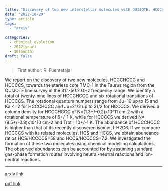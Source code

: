 ```yaml
---
title: "Discovery of two new interstellar molecules with QUIJOTE: HCCCHCCC and HCCCCS"
date: "2022-10-20"
type: article
tags:
  - "arxiv"
  
categories:
  - chemical evolution
  - 2022(year)
  - 10(month)
draft: false
---
```

> First author: R. Fuentetaja

 We report on the discovery of two new molecules, HCCCHCCC and HCCCCS, towards
the starless core TMC-1 in the Taurus region from the QUIJOTE line survey in
the 31.1-50.2 GHz frequency range. We identify a total of twenty-nine lines of
HCCCHCCC and six rotational transitions of HCCCCS. The rotational quantum
numbers range from Ju=10 up to 15 and Ka <=2 for HCCCHCCC and Ju=21/2 up to
31/2 for HCCCCS. We derived a column density for HCCCHCCC of
N=(1.3+/-0.2)x10^11 cm-2 with a rotational temperature of 6+/-1 K, while for
HCCCCS we derived N=(9.5+/-0.8)x10^10 cm-2 and Trot =10+/-1 K. The abundance of
HCCCHCCC is higher than that of its recently discovered isomer, l-H2C6. If we
compare HCCCCS with its related molecules, HCS and HCCS, we obtain abundance
ratios HCS/HCCCCS=58 and HCCS/HCCCCS=7.2. We investigated the formation of
these two molecules using chemical modelling calculations. The observed
abundances can be accounted for by assuming standard gas-phase formation routes
involving neutral-neutral reactions and ion-neutral reactions.

---
[arxiv link](http://arxiv.org/abs/2210.11379v1)

[pdf link](http://arxiv.org/pdf/2210.11379v1)